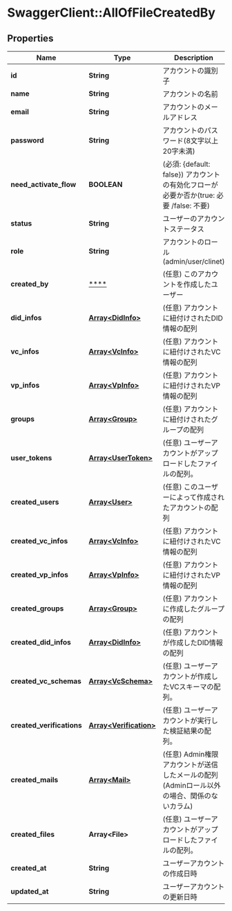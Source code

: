 # SwaggerClient::AllOfFileCreatedBy

## Properties
Name | Type | Description | Notes
------------ | ------------- | ------------- | -------------
**id** | **String** | アカウントの識別子 | 
**name** | **String** | アカウントの名前 | 
**email** | **String** | アカウントのメールアドレス | 
**password** | **String** | アカウントのパスワード(8文字以上20字未満) | 
**need_activate_flow** | **BOOLEAN** | (必須: {default: false}) アカウントの有効化フローが必要か否か(true: 必要 /false: 不要) | 
**status** | **String** | ユーザーのアカウントステータス | 
**role** | **String** | アカウントのロール(admin/user/clinet) | 
**created_by** | [****](.md) | (任意) このアカウントを作成したユーザー | [optional] 
**did_infos** | [**Array&lt;DidInfo&gt;**](DidInfo.md) | (任意) アカウントに紐付けされたDID情報の配列 | [optional] 
**vc_infos** | [**Array&lt;VcInfo&gt;**](VcInfo.md) | (任意) アカウントに紐付けされたVC情報の配列 | [optional] 
**vp_infos** | [**Array&lt;VpInfo&gt;**](VpInfo.md) | (任意) アカウントに紐付けされたVP情報の配列 | [optional] 
**groups** | [**Array&lt;Group&gt;**](Group.md) | (任意) アカウントに紐付けされたグループの配列 | [optional] 
**user_tokens** | [**Array&lt;UserToken&gt;**](UserToken.md) | (任意) ユーザーアカウントがアップロードしたファイルの配列。 | 
**created_users** | [**Array&lt;User&gt;**](User.md) | (任意) このユーザーによって作成されたアカウントの配列 | [optional] 
**created_vc_infos** | [**Array&lt;VcInfo&gt;**](VcInfo.md) | (任意) アカウントに紐付けされたVC情報の配列 | [optional] 
**created_vp_infos** | [**Array&lt;VpInfo&gt;**](VpInfo.md) | (任意) アカウントに紐付けされたVP情報の配列 | [optional] 
**created_groups** | [**Array&lt;Group&gt;**](Group.md) | (任意) アカウントに作成したグループの配列 | [optional] 
**created_did_infos** | [**Array&lt;DidInfo&gt;**](DidInfo.md) | (任意) アカウントが作成したDID情報の配列 | [optional] 
**created_vc_schemas** | [**Array&lt;VcSchema&gt;**](VcSchema.md) | (任意) ユーザーアカウントが作成したVCスキーマの配列。 | 
**created_verifications** | [**Array&lt;Verification&gt;**](Verification.md) | (任意) ユーザーアカウントが実行した検証結果の配列。 | 
**created_mails** | [**Array&lt;Mail&gt;**](Mail.md) | (任意) Admin権限アカウントが送信したメールの配列(Adminロール以外の場合、関係のないカラム) | [optional] 
**created_files** | **Array&lt;File&gt;** | (任意) ユーザーアカウントがアップロードしたファイルの配列。 | 
**created_at** | **String** | ユーザーアカウントの作成日時 | 
**updated_at** | **String** | ユーザーアカウントの更新日時 | 

